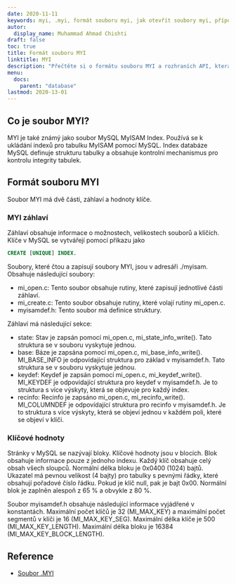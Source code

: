 ```yaml
---
date: 2020-11-11
keywords: myi, .myi, formát souboru myi, jak otevřít soubory myi, přípona .myi, přípona myi
autor:
  display_name: Muhammad Ahmad Chishti
draft: false
toc: true
title: Formát souboru MYI
linktitle: MYI
description: "Přečtěte si o formátu souboru MYI a rozhraních API, která mohou vytvářet a otevírat soubory MYI."
menu:
  docs:
    parent: "database"
lastmod: 2020-13-01
---
```


## Co je soubor MYI? ##

MYI je také známý jako soubor MySQL MyISAM Index. Používá se k ukládání indexů pro tabulku MyISAM pomocí MySQL. Index databáze MySQL definuje strukturu tabulky a obsahuje kontrolní mechanismus pro kontrolu integrity tabulek.

## Formát souboru MYI ##

Soubor MYI má dvě části, záhlaví a hodnoty klíče.

### MYI záhlaví ###

Záhlaví obsahuje informace o možnostech, velikostech souborů a klíčích. Klíče v MySQL se vytvářejí pomocí příkazu jako

```sql
CREATE [UNIQUE] INDEX.
```

Soubory, které čtou a zapisují soubory MYI, jsou v adresáři ./myisam. Obsahuje následující soubory:

- mi_open.c: Tento soubor obsahuje rutiny, které zapisují jednotlivé části záhlaví.
- mi_create.c: Tento soubor obsahuje rutiny, které volají rutiny mi_open.c.
- myisamdef.h: Tento soubor má definice struktury.

Záhlaví má následující sekce:

- state: Stav je zapsán pomocí mi_open.c, mi_state_info_write(). Tato struktura se v souboru vyskytuje jednou.
- base: Báze je zapsána pomocí mi_open.c, mi_base_info_write(). MI_BASE_INFO je odpovídající struktura pro základ v myisamdef.h. Tato struktura se v souboru vyskytuje jednou.
- keydef: Keydef je zapsán pomocí mi_open.c, mi_keydef_write(). MI_KEYDEF je odpovídající struktura pro keydef v myisamdef.h. Je to struktura s více výskyty, která se objevuje pro každý index.
- recinfo: Recinfo je zapsáno mi_open.c, mi_recinfo_write(). MI_COLUMNDEF je odpovídající struktura pro recinfo v myisamdef.h. Je to struktura s více výskyty, která se objeví jednou v každém poli, které se objeví v klíči.

### Klíčové hodnoty ###

Stránky v MySQL se nazývají bloky. Klíčové hodnoty jsou v blocích. Blok obsahuje informace pouze z jednoho indexu. Každý klíč obsahuje celý obsah všech sloupců. Normální délka bloku je 0x0400 (1024) bajtů. Ukazatel má pevnou velikost (4 bajty) pro tabulky s pevnými řádky, které obsahují pořadové číslo řádku. Pokud je klíč null, pak je bajt 0x00. Normální blok je zaplněn alespoň z 65 % a obvykle z 80 %.

Soubor myisamdef.h obsahuje následující informace vyjádřené v konstantách. Maximální počet klíčů je 32 (MI_MAX_KEY) a maximální počet segmentů v klíči je 16 (MI_MAX_KEY_SEG). Maximální délka klíče je 500 (MI_MAX_KEY_LENGTH). Maximální délka bloku je 16384 (MI_MAX_KEY_BLOCK_LENGTH).

## Reference ##

- [Soubor .MYI](https://dev.mysql.com/doc/internals/en/the-myi-file.html)

